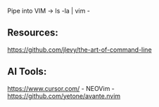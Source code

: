 Pipe into VIM -> ls -la | vim -

## Resources:

https://github.com/jlevy/the-art-of-command-line

## AI Tools:


https://www.cursor.com/ - NEOVim - https://github.com/yetone/avante.nvim
